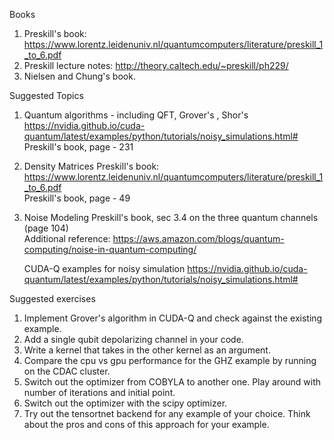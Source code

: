 Books
  1. Preskill's book: https://www.lorentz.leidenuniv.nl/quantumcomputers/literature/preskill_1_to_6.pdf
  2. Preskill lecture notes: http://theory.caltech.edu/~preskill/ph229/
  3. Nielsen and Chung's book.

Suggested Topics

1. Quantum algorithms - including QFT, Grover's , Shor's
   https://nvidia.github.io/cuda-quantum/latest/examples/python/tutorials/noisy_simulations.html#
   Preskill's book, page - 231

2. Density Matrices
   Preskill's book: https://www.lorentz.leidenuniv.nl/quantumcomputers/literature/preskill_1_to_6.pdf \
   Preskill's book, page - 49

4. Noise Modeling
   Preskill's book, sec 3.4 on the three quantum channels (page 104) \
   Additional reference: https://aws.amazon.com/blogs/quantum-computing/noise-in-quantum-computing/
   
   CUDA-Q examples for noisy simulation
   https://nvidia.github.io/cuda-quantum/latest/examples/python/tutorials/noisy_simulations.html#

Suggested exercises

1. Implement Grover's algorithm in CUDA-Q and check against the existing example.
2. Add a single qubit depolarizing channel in your code.
3. Write a kernel that takes in the other kernel as an argument.
4. Compare the cpu vs gpu performance for the GHZ example by running on the CDAC cluster.
5. Switch out the optimizer from COBYLA to another one. Play around with number of iterations and initial point.
6. Switch out the optimizer with the scipy optimizer.
7. Try out the tensortnet backend for any example of your choice. Think about the pros and cons of this approach for your example.
